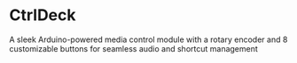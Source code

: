 # CtrlDeck
A sleek Arduino-powered media control module with a rotary encoder and 8 customizable buttons for seamless audio and shortcut management
